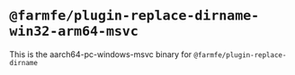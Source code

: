 # `@farmfe/plugin-replace-dirname-win32-arm64-msvc`

This is the aarch64-pc-windows-msvc binary for `@farmfe/plugin-replace-dirname`
